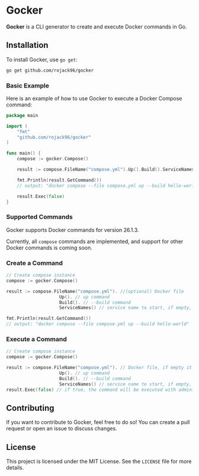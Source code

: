# Gocker

**Gocker** is a CLI generator to create and execute Docker commands in Go.

## Installation

To install Gocker, use `go get`:

```bash
go get github.com/rojack96/gocker
```

### Basic Example

Here is an example of how to use Gocker to execute a Docker Compose command:

```go
package main

import (
    "fmt"
    "github.com/rojack96/gocker"
)

func main() {
    compose := gocker.Compose()

    result := compose.FileName("compose.yml").Up().Build().ServiceNames()

    fmt.Println(result.GetCommand())
    // output: "docker compose --file compose.yml up --build hello-world"

    result.Exec(false)
}
```

### Supported Commands

Gocker supports Docker commands for version 26.1.3.

Currently, all `compose` commands are implemented, and support for other Docker commands is coming soon.

### Create a Command

```go
// Create compose instance
compose := gocker.Compose()

result := compose.FileName("compose.yml"). //(optional) Docker file
                    Up(). // up command
                    Build(). // --build command
                    ServiceNames() // service name to start, if empty, all services will be started

fmt.Println(result.GetCommand())
// output: "docker compose --file compose.yml up --build hello-world"
```

### Execute a Command

```go
// Create compose instance
compose := gocker.Compose()

result := compose.FileName("compose.yml"). // Docker file, if empty it will not be included
                    Up(). // up command
                    Build(). // --build command
                    ServiceNames() // service name to start, if empty, all services will be started
result.Exec(false) // if true, the command will be executed with administrator privileges
```

## Contributing

If you want to contribute to Gocker, feel free to do so! You can create a pull request or open an issue to discuss changes.

## License

This project is licensed under the MIT License. See the `LICENSE` file for more details.